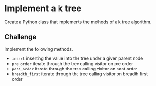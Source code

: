 # Implement a k tree
Create a Python class that implements the methods of a k tree algorithm.

## Challenge
Implement the following methods.

- `insert` inserting the value into the tree under a given parent node
- `pre_order` iterate through the tree calling visitor on pre order
- `post_order` iterate through the tree calling visitor on post order
- `breadth_first` iterate through the tree calling visitor on breadth first order
